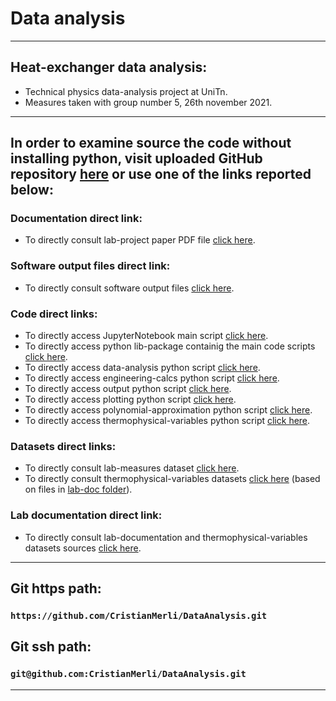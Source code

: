 # Data analysis
---
## Heat-exchanger data analysis:
* Technical physics data-analysis project at UniTn.
* Measures taken with group number 5, 26th november 2021.
---
## In order to examine source the code without installing python, visit uploaded GitHub repository [here](https://github.com/CristianMerli/DataAnalysis.git) or use one of the links reported below:
### Documentation direct link:
* To directly consult lab-project paper PDF file [click here](https://github.com/CristianMerli/DataAnalysis/blob/master/final_doc/cristian_merli_211384_paper.pdf).
### Software output files direct link:
* To directly consult software output files [click here](https://github.com/CristianMerli/DataAnalysis/tree/master/final_doc/code_exports/output).
### Code direct links:
* To directly access JupyterNotebook main script [click here](https://github.com/CristianMerli/DataAnalysis/blob/master/data_analysis/python/dataset_management.ipynb).
* To directly access python lib-package containig the main code scripts [click here](https://github.com/CristianMerli/DataAnalysis/tree/master/data_analysis/python/libs).
* To directly access data-analysis python script [click here](https://github.com/CristianMerli/DataAnalysis/blob/master/data_analysis/python/libs/data_analysis_lib.py).
* To directly access engineering-calcs python script [click here](https://github.com/CristianMerli/DataAnalysis/blob/master/data_analysis/python/libs/eng_calcs_lib.py).
* To directly access output python script [click here](https://github.com/CristianMerli/DataAnalysis/blob/master/data_analysis/python/libs/output_lib.py).
* To directly access plotting python script [click here](https://github.com/CristianMerli/DataAnalysis/blob/master/data_analysis/python/libs/plotting_lib.py).
* To directly access polynomial-approximation python script [click here](https://github.com/CristianMerli/DataAnalysis/blob/master/data_analysis/python/libs/poly_approx_lib.py).
* To directly access thermophysical-variables python script [click here](https://github.com/CristianMerli/DataAnalysis/blob/master/data_analysis/python/libs/thermophys_vars_lib.py).
### Datasets direct links:
* To directly consult lab-measures dataset [click here](https://github.com/CristianMerli/DataAnalysis/blob/master/data_analysis/dataset/scambiatore26112021_5.dat).
* To directly consult thermophysical-variables datasets [click here](https://github.com/CristianMerli/DataAnalysis/tree/master/data_analysis/thermophys_vars) (based on files in [lab-doc folder](https://github.com/CristianMerli/DataAnalysis/tree/master/lab_doc)).
### Lab documentation direct link:
* To directly consult lab-documentation and thermophysical-variables datasets sources [click here](https://github.com/CristianMerli/DataAnalysis/tree/master/lab_doc).
---
## Git https path:
### `https://github.com/CristianMerli/DataAnalysis.git`
## Git ssh path:
### `git@github.com:CristianMerli/DataAnalysis.git`
---

